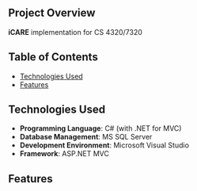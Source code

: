 ## Project Overview
**iCARE** implementation for CS 4320/7320

## Table of Contents
- [Technologies Used](#technologies-used)
- [Features](#features)


## Technologies Used
- **Programming Language**: C# (with .NET for MVC)
- **Database Management**: MS SQL Server
- **Development Environment**: Microsoft Visual Studio
- **Framework**: ASP.NET MVC


## Features
